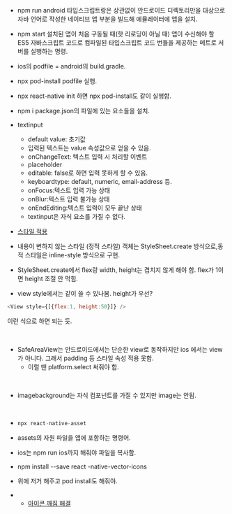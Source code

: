 - npm run android
  타입스크립트랑은 상관없이 안드로이드 디렉토리만을 대상으로 자바 언어로 작성한 네이티브 앱 부분을 빌드해 에뮬레이터에 앱을 설치.
- npm start
  설치된 앱이 처음 구동될 때(핫 리로딩이 아닐 때) 앱이 수신해야 할 ES5 자바스크립트 코드로 컴파일된 타입스크립트 코드 번들을 제공하는 메트로 서버를 실행하는 명령.
- ios의 podfile = android의 build.gradle.
- npx pod-install
  podfile 실행.
- npx react-native init 하면 npx pod-install도 같이 실행함.
- npm i
  package.json의 파일에 있는 요소들을 설치.
- textinput

  - default value: 초기값
  - 입력된 텍스트는 value 속성값으로 얻을 수 있음.
  - onChangeText: 텍스트 입력 시 처리할 이벤트
  - placeholder
  - editable: false로 하면 입력 못하게 할 수 있음.
  - keyboardtype: default, numeric, email-address 등.
  - onFocus:텍스트 입력 가능 상태
  - onBlur:텍스트 입력 불가능 상태
  - onEndEditing:텍스트 입력이 모두 끝난 상태
  - textinput은 자식 요소를 가질 수 없다.
- [스타일 적용](https://joylee-developer.tistory.com/146)
- 내용이 변하지 않는 스타일 (정적 스타일) 객체는 StyleSheet.create 방식으로,동적 스타일은 inline-style 방식으로 구현.
- StyleSheet.create에서 flex랑 width, height는 겹치지 않게 해야 함. flex가 1이면 height 조절 안 먹힘.
- view style에서는 같이 쓸 수 있나봄. height가 우선? 
```js
<View style={[{flex:1, height:50}]} /> 
```
  이런 식으로 하면 되는 듯.

<br/>

- SafeAreaView는 안드로이드에서는 단순한 view로 동작하지만 ios 에서는 view가 아니다. 그래서 padding 등 스타일 속성 적용 못함.
  - 이럴 땐 platform.select 써줘야 함.

<br/>

- imagebackground는 자식 컴포넌트를 가질 수 있지만 image는 안됨.

<br/>

- ```js
  npx react-native-asset
  ```

-  assets의 자원 파일을 앱에 포함하는 명령어.

- ios는 npm run ios까지 해줘야 파일을 복사함.

- npm install --save react
-native-vector-icons
- 위에 저거 해주고 pod install도 해줘야.
- - [아이콘 깨짐 해결](https://yannichoongs.tistory.com/260)